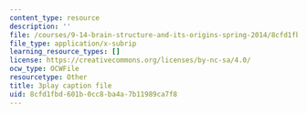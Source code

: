 ```yaml
---
content_type: resource
description: ''
file: /courses/9-14-brain-structure-and-its-origins-spring-2014/8cfd1fbd601b0cc8ba4a7b11989ca7f8_555123.srt
file_type: application/x-subrip
learning_resource_types: []
license: https://creativecommons.org/licenses/by-nc-sa/4.0/
ocw_type: OCWFile
resourcetype: Other
title: 3play caption file
uid: 8cfd1fbd-601b-0cc8-ba4a-7b11989ca7f8
---
```

